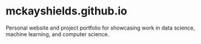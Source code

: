 # mckayshields.github.io
Personal website and project portfolio for showcasing work in data science, machine learning, and computer science.
